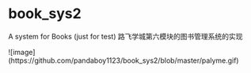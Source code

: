 # book_sys2
A system for Books (just for test)
路飞学城第六模块的图书管理系统的实现
<p>![image](https://github.com/pandaboy1123/book_sys2/blob/master/palyme.gif)</p>
